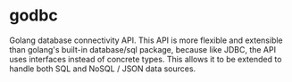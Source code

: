 # godbc
Golang database connectivity API. This API is more flexible and extensible than golang's built-in database/sql package, because like JDBC, the API uses interfaces instead of concrete types. This allows it to be extended to handle both SQL and NoSQL / JSON data sources.
